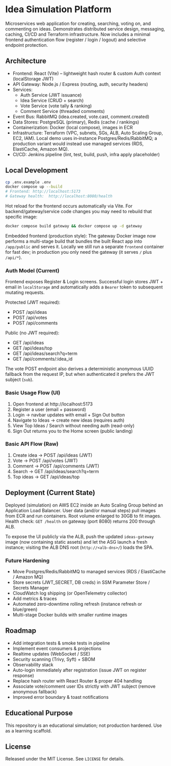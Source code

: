 # Idea Simulation Platform

Microservices web application for creating, searching, voting on, and commenting on ideas. Demonstrates distributed service design, messaging, caching, CI/CD and Terraform infrastructure. Now includes a minimal frontend authentication flow (register / login / logout) and selective endpoint protection.

## Architecture
- Frontend: React (Vite) – lightweight hash router & custom Auth context (localStorage JWT)
- API Gateway: Node.js / Express (routing, auth, security headers)
- Services:
  - Auth Service (JWT issuance)
  - Idea Service (CRUD + search)
  - Vote Service (vote tally & ranking)
  - Comment Service (threaded comments)
- Event Bus: RabbitMQ (idea.created, vote.cast, comment.created)
- Data Stores: PostgreSQL (primary), Redis (cache / rankings)
- Containerization: Docker (local compose), images in ECR
- Infrastructure: Terraform (VPC, subnets, SGs, ALB, Auto Scaling Group, EC2, IAM). Local demo uses in‑instance Postgres/Redis/RabbitMQ; a production variant would instead use managed services (RDS, ElastiCache, Amazon MQ).
- CI/CD: Jenkins pipeline (lint, test, build, push, infra apply placeholder)
## Local Development
```bash
cp .env.example .env
docker compose up --build
# Frontend: http://localhost:5173
# Gateway health:  http://localhost:8080/health
```

Hot reload for the frontend occurs automatically via Vite. For backend/gateway/service code changes you may need to rebuild that specific image:
```bash
docker compose build gateway && docker compose up -d gateway
```

Embedded frontend (production style): The gateway Docker image now performs a multi-stage build that bundles the built React app into `/app/public` and serves it. Locally we still run a separate `frontend` container for fast dev; in production you only need the gateway (it serves `/` plus `/api/*`).

### Auth Model (Current)
Frontend exposes Register & Login screens. Successful login stores JWT + email in `localStorage` and automatically adds a `Bearer` token to subsequent mutating requests.

Protected (JWT required):
- POST /api/ideas
- POST /api/votes
- POST /api/comments

Public (no JWT required):
- GET /api/ideas
- GET /api/ideas/top
- GET /api/ideas/search?q=term
- GET /api/comments/:idea_id

The vote POST endpoint also derives a deterministic anonymous UUID fallback from the request IP, but when authenticated it prefers the JWT subject (`sub`).

### Basic Usage Flow (UI)
1. Open frontend at http://localhost:5173
2. Register a user (email + password)
3. Login → navbar updates with email + Sign Out button
4. Navigate to Ideas → create new ideas (requires auth)
5. View Top Ideas / Search without needing auth (read-only)
6. Sign Out returns you to the Home screen (public landing)

### Basic API Flow (Raw)
1. Create idea -> POST /api/ideas (JWT)
2. Vote -> POST /api/votes (JWT)
3. Comment -> POST /api/comments (JWT)
4. Search -> GET /api/ideas/search?q=term
5. Top ideas -> GET /api/ideas/top

## Deployment (Current State)
Deployed (simulation) on AWS EC2 inside an Auto Scaling Group behind an Application Load Balancer. User data (and/or manual steps) pull images from ECR and run containers. Root volume enlarged to 30GB to fit images. Health check: `GET /health` on gateway (port 8080) returns 200 through ALB.

To expose the UI publicly via the ALB, push the updated `ideas-gateway` image (now containing static assets) and let the ASG launch a fresh instance; visiting the ALB DNS root (`http://<alb-dns>/`) loads the SPA.

### Future Hardening
- Move Postgres/Redis/RabbitMQ to managed services (RDS / ElastiCache / Amazon MQ)
- Store secrets (JWT_SECRET, DB creds) in SSM Parameter Store / Secrets Manager
- CloudWatch log shipping (or OpenTelemetry collector)
- Add metrics & traces
- Automated zero-downtime rolling refresh (instance refresh or blue/green)
- Multi-stage Docker builds with smaller runtime images

## Roadmap
- Add integration tests & smoke tests in pipeline
- Implement event consumers & projections
- Realtime updates (WebSocket / SSE)
- Security scanning (Trivy, Syft) + SBOM
- Observability stack
- Auto-login immediately after registration (issue JWT on register response)
- Replace hash router with React Router & proper 404 handling
- Associate vote/comment user IDs strictly with JWT subject (remove anonymous fallback)
- Improved error boundary & toast notifications

## Educational Purpose
This repository is an educational simulation; not production hardened. Use as a learning scaffold.

## License
Released under the MIT License. See `LICENSE` for details.
